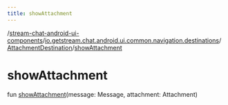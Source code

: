```yaml
---
title: showAttachment
---
```

/[stream-chat-android-ui-components](../../index.md)/[io.getstream.chat.android.ui.common.navigation.destinations](../index.md)/[AttachmentDestination](index.md)/[showAttachment](showAttachment.md)  
  
  
  
# showAttachment  
fun [showAttachment](showAttachment.md)(message: Message, attachment: Attachment)
